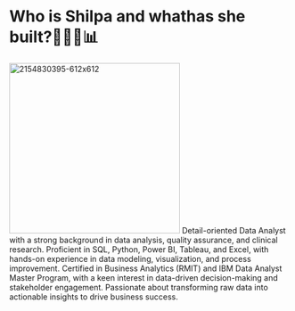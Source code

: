 # Who is Shilpa and whathas she built?👨🏽‍💻📊
<img width="306" alt="2154830395-612x612" src="https://github.com/user-attachments/assets/d6aa38bc-3579-43f7-8f63-8247fd1ed136" />           
Detail-oriented Data Analyst with a strong background in data analysis, quality assurance, and clinical research. Proficient in SQL, Python, Power BI, Tableau, and Excel, with hands-on experience in data modeling, visualization, and process improvement. Certified in Business Analytics (RMIT) and IBM Data Analyst Master Program, with a keen interest in data-driven decision-making and stakeholder engagement. Passionate about transforming raw data into actionable insights to drive business success.








<!---
shilpa-web/shilpa-web is a ✨ special ✨ repository because its `README.md` (this file) appears on your GitHub profile.
You can click the Preview link to take a look at your changes.
--->
